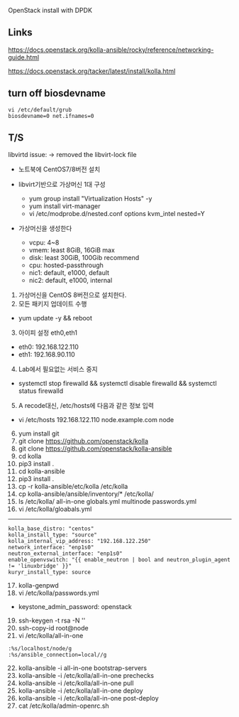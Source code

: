 OpenStack install with DPDK


Links
-----
https://docs.openstack.org/kolla-ansible/rocky/reference/networking-guide.html

https://docs.openstack.org/tacker/latest/install/kolla.html


turn off biosdevname
-----
```
vi /etc/default/grub
biosdevname=0 net.ifnames=0
```


T/S
-----
libvirtd issue:
-> removed the libvirt-lock file

- 노트북에 CentOS7/8버전 설치
- libvirt기반으로 가상머신 1대 구성
  * yum group install "Virtualization Hosts" -y
  * yum install virt-manager
  * vi /etc/modprobe.d/nested.conf
    options kvm_intel nested=Y
    
- 가상머신을 생성한다
  * vcpu: 4~8
  * vmem: least 8GiB, 16GiB max
  * disk: least 30GiB, 100Gib recommend
  * cpu: hosted-passthrough
  * nic1: default, e1000, default
  * nic2: default, e1000, internal
  
1. 가상머신을 CentOS 8버전으로 설치한다. 
2. 모든 패키지 업데이트 수행
  - yum update -y && reboot
3. 아이피 설정 eth0,eth1 
  - eth0: 192.168.122.110
  - eth1: 192.168.90.110

4. Lab에서 필요없는 서비스 중지
  - systemctl stop firewalld && systemctl disable firewalld && systemctl status firewalld
5. A recode대신, /etc/hosts에 다음과 같은 정보 입력
  - vi /etc/hosts
    192.168.122.110 node.example.com node
6. yum install git 
7. git clone https://github.com/openstack/kolla 
8. git clone https://github.com/openstack/kolla-ansible
9. cd kolla
10. pip3 install .
11. cd  kolla-ansible
12. pip3 install .
13. cp -r kolla-ansible/etc/kolla /etc/kolla
14. cp kolla-ansible/ansible/inventory/* /etc/kolla/
15. ls /etc/kolla/
all-in-one  globals.yml  multinode  passwords.yml
16. vi /etc/kolla/gloabals.yml 
---
```
kolla_base_distro: "centos"
kolla_install_type: "source"
kolla_internal_vip_address: "192.168.122.250"
network_interface: "enp1s0"
neutron_external_interface: "enp1s0"
enable_openvswitch: "{{ enable_neutron | bool and neutron_plugin_agent != 'linuxbridge' }}"
kuryr_install_type: source
```
17. kolla-genpwd
18. vi /etc/kolla/passwords.yml
  - keystone_admin_password: openstack
19. ssh-keygen -t rsa -N '' 
20. ssh-copy-id root@node
21. vi /etc/kolla/all-in-one
```
:%s/localhost/node/g
:%s/ansible_connection=local//g
```

22. kolla-ansible -i all-in-one bootstrap-servers
23. kolla-ansible -i /etc/kolla/all-in-one prechecks
24. kolla-ansible -i /etc/kolla/all-in-one pull
25. kolla-ansible -i /etc/kolla/all-in-one deploy
26. kolla-ansible -i /etc/kolla/all-in-one post-deploy
27. cat /etc/kolla/admin-openrc.sh

